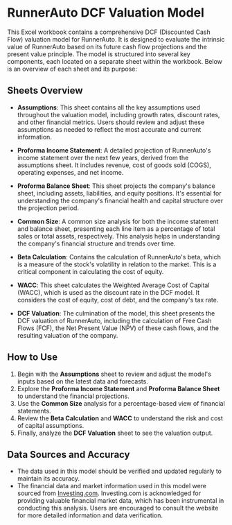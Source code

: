 # RunnerAuto DCF Valuation Model

This Excel workbook contains a comprehensive DCF (Discounted Cash Flow) valuation model for RunnerAuto. It is designed to evaluate the intrinsic value of RunnerAuto based on its future cash flow projections and the present value principle. The model is structured into several key components, each located on a separate sheet within the workbook. Below is an overview of each sheet and its purpose:

## Sheets Overview

- **Assumptions**: This sheet contains all the key assumptions used throughout the valuation model, including growth rates, discount rates, and other financial metrics. Users should review and adjust these assumptions as needed to reflect the most accurate and current information.

- **Proforma Income Statement**: A detailed projection of RunnerAuto's income statement over the next few years, derived from the assumptions sheet. It includes revenue, cost of goods sold (COGS), operating expenses, and net income.

- **Proforma Balance Sheet**: This sheet projects the company's balance sheet, including assets, liabilities, and equity positions. It's essential for understanding the company's financial health and capital structure over the projection period.

- **Common Size**: A common size analysis for both the income statement and balance sheet, presenting each line item as a percentage of total sales or total assets, respectively. This analysis helps in understanding the company's financial structure and trends over time.

- **Beta Calculation**: Contains the calculation of RunnerAuto's beta, which is a measure of the stock's volatility in relation to the market. This is a critical component in calculating the cost of equity.

- **WACC**: This sheet calculates the Weighted Average Cost of Capital (WACC), which is used as the discount rate in the DCF model. It considers the cost of equity, cost of debt, and the company's tax rate.

- **DCF Valuation**: The culmination of the model, this sheet presents the DCF valuation of RunnerAuto, including the calculation of Free Cash Flows (FCF), the Net Present Value (NPV) of these cash flows, and the resulting valuation of the company.

## How to Use

1. Begin with the **Assumptions** sheet to review and adjust the model's inputs based on the latest data and forecasts.
2. Explore the **Proforma Income Statement** and **Proforma Balance Sheet** to understand the financial projections.
3. Use the **Common Size** analysis for a percentage-based view of financial statements.
4. Review the **Beta Calculation** and **WACC** to understand the risk and cost of capital assumptions.
5. Finally, analyze the **DCF Valuation** sheet to see the valuation output.

## Data Sources and Accuracy

- The data used in this model should be verified and updated regularly to maintain its accuracy.
- The financial data and market information used in this model were sourced from [Investing.com](https://www.investing.com). Investing.com is acknowledged for providing valuable financial market data, which has been instrumental in conducting this analysis. Users are encouraged to consult the website for more detailed information and data verification.
